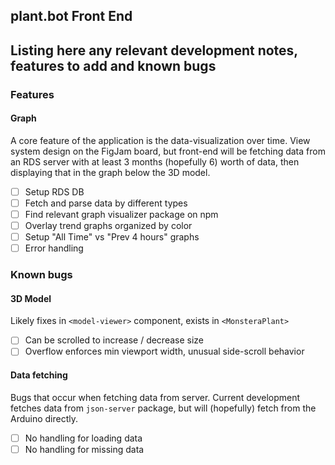 ## plant.bot Front End ## 

Listing here any relevant development notes, features to add and known bugs
-----

### Features
#### Graph
A core feature of the application is the data-visualization over time. View system design on the FigJam board, but front-end will be fetching data from an RDS server with at least 3 months (hopefully 6) worth of data, then displaying that in the graph below the 3D model.
- [ ] Setup RDS DB
- [ ] Fetch and parse data by different types
- [ ] Find relevant graph visualizer package on npm
- [ ] Overlay trend graphs organized by color
- [ ] Setup "All Time" vs "Prev 4 hours" graphs
- [ ] Error handling

### Known bugs
#### 3D Model
Likely fixes in `<model-viewer>` component, exists in `<MonsteraPlant>`
- [ ] Can be scrolled to increase / decrease size
- [ ] Overflow enforces min viewport width, unusual side-scroll behavior

#### Data fetching
Bugs that occur when fetching data from server. Current development fetches data from `json-server` package, but will (hopefully) fetch from the Arduino directly.
- [ ] No handling for loading data
- [ ] No handling for missing data